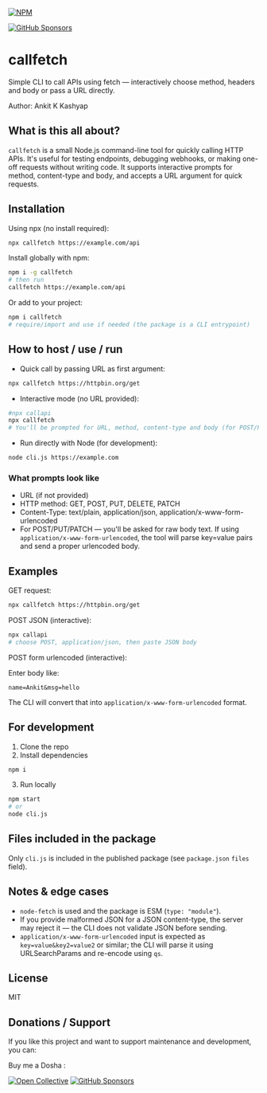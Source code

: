[![NPM](https://nodei.co/npm/callfetch.png)](https://www.npmjs.com/package/callfetch)


[![GitHub Sponsors](https://img.shields.io/github/sponsors/ankitkrks1?label=GitHub%20Sponsors&logo=github)](https://github.com/sponsors/ankitkrks1)

# callfetch

Simple CLI to call APIs using fetch — interactively choose method, headers and body or pass a URL directly.

Author: Ankit K Kashyap

## What is this all about?

`callfetch` is a small Node.js command-line tool for quickly calling HTTP APIs. It's useful for testing endpoints, debugging webhooks, or making one-off requests without writing code. It supports interactive prompts for method, content-type and body, and accepts a URL argument for quick requests.

## Installation

Using npx (no install required):

```bash
npx callfetch https://example.com/api
```

Install globally with npm:

```bash
npm i -g callfetch
# then run
callfetch https://example.com/api
```

Or add to your project:

```bash
npm i callfetch
# require/import and use if needed (the package is a CLI entrypoint)
```

## How to host / use / run

- Quick call by passing URL as first argument:

```bash
npx callfetch https://httpbin.org/get
```

- Interactive mode (no URL provided):

```bash
#npx callapi
npx callfetch
# You'll be prompted for URL, method, content-type and body (for POST/PUT/PATCH)
```

- Run directly with Node (for development):

```bash
node cli.js https://example.com
```

### What prompts look like
- URL (if not provided)
- HTTP method: GET, POST, PUT, DELETE, PATCH
- Content-Type: text/plain, application/json, application/x-www-form-urlencoded
- For POST/PUT/PATCH — you'll be asked for raw body text. If using `application/x-www-form-urlencoded`, the tool will parse key=value pairs and send a proper urlencoded body.

## Examples

GET request:

```bash
npx callfetch https://httpbin.org/get
```

POST JSON (interactive):

```bash
npx callapi
# choose POST, application/json, then paste JSON body
```

POST form urlencoded (interactive):

Enter body like:

```
name=Ankit&msg=hello
```

The CLI will convert that into `application/x-www-form-urlencoded` format.

## For development

1. Clone the repo
2. Install dependencies

```bash
npm i
```

3. Run locally

```bash
npm start
# or
node cli.js
```

## Files included in the package

Only `cli.js` is included in the published package (see `package.json` `files` field).

## Notes & edge cases

- `node-fetch` is used and the package is ESM (`type: "module"`).
- If you provide malformed JSON for a JSON content-type, the server may reject it — the CLI does not validate JSON before sending.
- `application/x-www-form-urlencoded` input is expected as `key=value&key2=value2` or similar; the CLI will parse it using URLSearchParams and re-encode using `qs`.

## License

MIT

## Donations / Support

If you like this project and want to support maintenance and development, you can:

Buy me a Dosha :

[![Open Collective](https://img.shields.io/opencollective/all/sharemydisk?logo=open-collective)](https://opencollective.com/sharemydisk)
[![GitHub Sponsors](https://img.shields.io/github/sponsors/ankitkrks1?label=GitHub%20Sponsors&logo=github)](https://github.com/sponsors/ankitkrks1)
